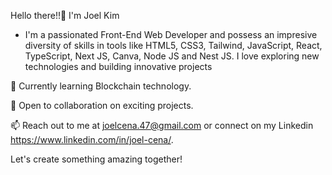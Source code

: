 Hello there!!👋 I'm Joel Kim
- I'm a passionated Front-End Web Developer and possess an impresive diversity of skills in tools like HTML5, CSS3, Tailwind, JavaScript, React, TypeScript, Next JS, Canva, Node JS and Nest JS. I love exploring new technologies and building innovative projects
  
🌱 Currently learning Blockchain technology.

💼 Open to collaboration on exciting projects.

📫 Reach out to me at joelcena.47@gmail.com or connect on my Linkedin https://www.linkedin.com/in/joel-cena/.

Let's create something amazing together!

<!---
Joel-Kimikya/Joel-Kimikya is a ✨ special ✨ repository because its `README.md` (this file) appears on your GitHub profile.
You can click the Preview link to take a look at your changes.
--->
